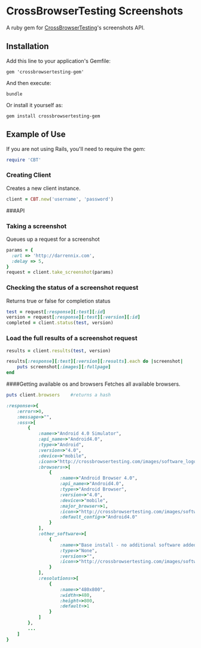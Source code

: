 # CrossBrowserTesting Screenshots

A ruby gem for [CrossBrowserTesting](http://crossbrowsertesting.com)'s screenshots API.

## Installation

Add this line to your application's Gemfile:

    gem 'crossbrowsertesting-gem'

And then execute:

    bundle

Or install it yourself as:

    gem install crossbrowsertesting-gem

## Example of Use

If you are not using Rails, you'll need to require the gem:

``` ruby
require 'CBT'
```

### Creating Client
Creates a new client instance.

``` ruby
client = CBT.new('username', 'password')
```

###API

### Taking a screenshot
Queues up a request for a screenshot

``` ruby
params = {
  :url => 'http://darrennix.com',
  :delay => 5,
}
request = client.take_screenshot(params)
```

### Checking the status of a screenshot request
Returns true or false for completion status

``` ruby
test = request[:response][:test][:id]
version = request[:response][:test][:version][:id]
completed = client.status(test, version)
```

### Load the full results of a screenshot request
``` ruby
results = client.results(test, version)

results[:response][:test][:version][:results].each do |screenshot|
    puts screenshot[:images][:fullpage]
end
```

####Getting available os and browsers
Fetches all available browsers.

``` ruby
puts client.browsers 	#returns a hash

:response=>{
    :error=>0, 
    :message=>"", 
    :oss=>[
        {
            :name=>"Android 4.0 Simulator", 
            :api_name=>"Android4.0", 
            :type=>"Android", 
            :version=>"4.0", 
            :device=>"mobile", 
            :icon=>"http://crossbrowsertesting.com/images/software_logos/android15.png", 
            :browsers=>[
                {
                    :name=>"Android Browser 4.0", 
                    :api_name=>"Android4.0", 
                    :type=>"Android Browser", 
                    :version=>"4.0", 
                    :device=>"mobile", 
                    :major_browser=>1, 
                    :icon=>"http://crossbrowsertesting.com/images/software_logos/android-browser15.png",
                    :default_config=>"Android4.0"
                }
            ], 
            :other_software=>[
                {
                    :name=>"Base install - no additional software added", 
                    :type=>"None", 
                    :version=>"", 
                    :icon=>"http://crossbrowsertesting.com/images/software_logos/15.png"
                }
            ], 
            :resolutions=>[
                {
                    :name=>"480x800", 
                    :width=>480, 
                    :height=>800, 
                    :default=>1
                }
            ]
        },
        ...
    ]
}
```
